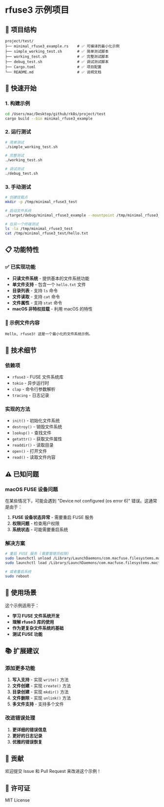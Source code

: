 # rfuse3 示例项目

## 📁 项目结构

```
project/test/
├── minimal_rfuse3_example.rs    # ✅ 可编译的最小化示例
├── simple_working_test.sh       # ✅ 简单测试脚本
├── working_test.sh              # ✅ 完整测试脚本
├── debug_test.sh                # ✅ 调试测试脚本
├── Cargo.toml                   # ✅ 项目配置
└── README.md                    # ✅ 说明文档
```

## 🚀 快速开始

### 1. 构建示例

```bash
cd /Users/mac/Desktop/github/rk8s/project/test
cargo build --bin minimal_rfuse3_example
```

### 2. 运行测试

```bash
# 简单测试
./simple_working_test.sh

# 完整测试
./working_test.sh

# 调试测试
./debug_test.sh
```

### 3. 手动测试

```bash
# 创建挂载点
mkdir -p /tmp/minimal_rfuse3_test

# 启动文件系统
./target/debug/minimal_rfuse3_example --mountpoint /tmp/minimal_rfuse3_test

# 在另一个终端测试
ls -la /tmp/minimal_rfuse3_test
cat /tmp/minimal_rfuse3_test/hello.txt
```

## 📋 功能特性

### ✅ 已实现功能

- **只读文件系统** - 提供基本的文件系统功能
- **单文件支持** - 包含一个 `hello.txt` 文件
- **目录列表** - 支持 `ls` 命令
- **文件读取** - 支持 `cat` 命令
- **文件属性** - 支持 `stat` 命令
- **macOS 非特权挂载** - 利用 macOS 的特性

### 📝 示例文件内容

```
Hello, rfuse3! 这是一个最小化的文件系统示例。
```

## 🔧 技术细节

### 依赖项

- `rfuse3` - FUSE 文件系统库
- `tokio` - 异步运行时
- `clap` - 命令行参数解析
- `tracing` - 日志记录

### 实现的方法

- `init()` - 初始化文件系统
- `destroy()` - 销毁文件系统
- `lookup()` - 查找文件
- `getattr()` - 获取文件属性
- `readdir()` - 读取目录
- `open()` - 打开文件
- `read()` - 读取文件内容

## ⚠️ 已知问题

### macOS FUSE 设备问题

在某些情况下，可能会遇到 "Device not configured (os error 6)" 错误。这通常是由于：

1. **FUSE 设备状态异常** - 需要重启 FUSE 服务
2. **权限问题** - 检查用户权限
3. **系统状态** - 可能需要重启系统

### 解决方案

```bash
# 重启 FUSE 服务 (需要管理员权限)
sudo launchctl unload /Library/LaunchDaemons/com.macfuse.filesystems.macfuse.plist
sudo launchctl load /Library/LaunchDaemons/com.macfuse.filesystems.macfuse.plist

# 或者重启系统
sudo reboot
```

## 🎯 使用场景

这个示例适用于：

- **学习 FUSE 文件系统开发**
- **理解 rfuse3 库的使用**
- **作为更复杂文件系统的基础**
- **测试 FUSE 功能**

## 📚 扩展建议

### 添加更多功能

1. **写入支持** - 实现 `write()` 方法
2. **文件创建** - 实现 `create()` 方法
3. **目录创建** - 实现 `mkdir()` 方法
4. **文件删除** - 实现 `unlink()` 方法
5. **多文件支持** - 支持多个文件

### 改进错误处理

1. **更详细的错误信息**
2. **更好的日志记录**
3. **优雅的错误恢复**

## 🤝 贡献

欢迎提交 Issue 和 Pull Request 来改进这个示例！

## 📄 许可证

MIT License
